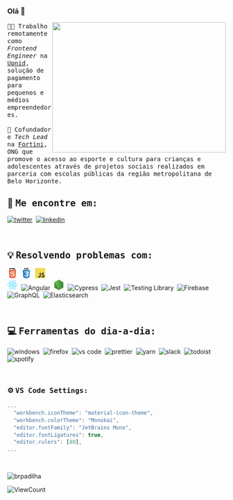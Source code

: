 ### Olá 👋
<img align="right" width="400" height="300" src="https://cdn.dribbble.com/users/2145071/screenshots/4503713/dev.gif">

<samp>:man_technologist: Trabalho remotamente como _Frontend Engineer_ na [Upnid](https://upnid.com), solução de pagamento para pequenos e médios empreendedores. <br/><br/>
:blue_heart: Cofundador e _Tech Lead_ na [Fortini](https://fortini.org.br), ONG que promove o acesso ao esporte e cultura para crianças e adolescentes através de projetos sociais realizados em parceria com escolas públicas da região metropolitana de Belo Horizonte.</samp>


## :handshake: <samp>Me encontre em:</samp>
<a href="https://www.twitter.com/brunodesde1987" target="_blank"><img src="https://edent.github.io/SuperTinyIcons/images/svg/twitter.svg" alt="twitter" width="24" height="24"/></a>&nbsp;
<a href="https://www.linkedin.com/in/brunodesde1987" target="_blank"><img src="https://edent.github.io/SuperTinyIcons/images/svg/linkedin.svg" alt="linkedin" width="24" height="24"/></a>
<!--<a href="mailto:bruno@solutweb.com.br" target="_blank"><img src="https://cdn.svgporn.com/logos/google-gmail.svg" alt="react" width="16" height="12"/></a>-->
<br/>

## :bulb: <samp>Resolvendo problemas com:</samp>
<img src="https://raw.githubusercontent.com/devicons/devicon/master/icons/html5/html5-original-wordmark.svg" alt="HTML5" title="HTML5" width="24" height="24"/>&nbsp;
<img src="https://raw.githubusercontent.com/devicons/devicon/master/icons/css3/css3-original-wordmark.svg" alt="CSS3" title="CSS3" width="24" height="24"/>&nbsp;
<img src="https://raw.githubusercontent.com/devicons/devicon/master/icons/javascript/javascript-original.svg" alt="JavaScript" title="JavaScript" width="24" height="24"/>&nbsp;
<br/>
<img src="https://raw.githubusercontent.com/devicons/devicon/master/icons/react/react-original.svg" alt="React" title="React" width="24" height="24"/>&nbsp;
<img src="https://cdn.svgporn.com/logos/angular-icon.svg" alt="Angular" title="Angular" width="23" height="24"/>&nbsp;
<img src="https://raw.githubusercontent.com/devicons/devicon/master/icons/nodejs/nodejs-original.svg" alt="Node.js" title="Node.js" width="24" height="24"/>&nbsp;
<img src="https://cdn.svgporn.com/logos/cypress.svg" alt="Cypress" title="Cypress" width="24" height="24"/>&nbsp;
<img src="https://cdn.svgporn.com/logos/jest.svg" alt="Jest" title="Jest" width="22" height="24"/>&nbsp;
<img src="https://testing-library.com/img/octopus-32x32.png" alt="Testing Library" title="Testing Library" width="24" height="24"/>&nbsp;
<img src="https://cdn.svgporn.com/logos/firebase.svg" alt="Firebase" title="Firebase" width="24" height="24"/>&nbsp;
<img src="https://cdn.svgporn.com/logos/graphql.svg" alt="GraphQL" title="GraphQL" width="24" height="24"/>&nbsp;
<img src="https://cdn.svgporn.com/logos/elasticsearch.svg" alt="Elasticsearch" title="Elasticsearch" width="24" height="24"/>

<br/>

## :computer: <samp>Ferramentas do dia-a-dia:</samp>
<img src="https://cdn.svgporn.com/logos/microsoft-windows.svg" alt="windows" title="Windows 10 (Não me julgue rs)" width="24" height="24"/>&nbsp;
<img src="https://www.mozilla.org/media/img/favicons/firefox/browser/developer/favicon-196x196.b8d17dd1dda2.png" alt="firefox" title="Firefox Developer Edition" width="23" height="24"/>&nbsp;
<img src="https://cdn.svgporn.com/logos/visual-studio-code.svg" alt="vs code" title="VS Code" width="24" height="24"/>&nbsp;
<img src="https://cdn.svgporn.com/logos/prettier.svg" alt="prettier" title="Prettier" width="24" height="24"/>&nbsp;
<img src="https://cdn.svgporn.com/logos/yarn.svg" alt="yarn" title="Yarn" width="24" height="24"/>&nbsp;
<img src="https://cdn.svgporn.com/logos/slack-icon.svg" alt="slack" title="Slack" width="24" height="24"/>&nbsp;
<img src="https://cdn.svgporn.com/logos/todoist-icon.svg" alt="todoist" title="Todoist" width="24" height="24"/>&nbsp;
<img src="https://cdn.iconscout.com/icon/free/png-256/spotify-11-432546.png" title="Spotify" alt="spotify" width="24" height="24"/>&nbsp;

<br/>

### :gear: <samp>VS Code Settings:</samp>
```js
...
  "workbench.iconTheme": "material-icon-theme",
  "workbench.colorTheme": "Monokai",
  "editor.fontFamily": "JetBrains Mono",
  "editor.fontLigatures": true,
  "editor.rulers": [80],
...
```

<br/>

<p>
  <img src="https://github-readme-stats.vercel.app/api?username=brunodesde1987&count_private=true&show_icons=true&hide=stars,contribs" alt="brpadilha" />
</p>

![ViewCount](https://views.whatilearened.today/views/github/brunodesde1987/brunodesde1987.svg)
